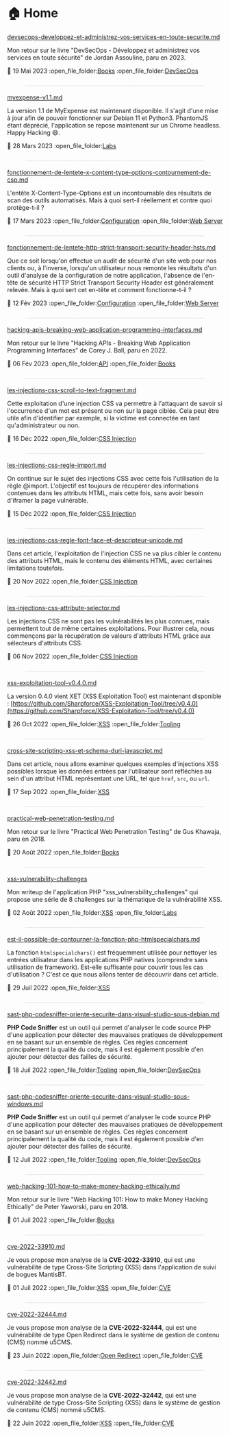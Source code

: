 # 🏠 Home

[devsecops-developpez-et-administrez-vos-services-en-toute-securite.md](livres/2023/devsecops-developpez-et-administrez-vos-services-en-toute-securite.md "mention")

Mon retour sur le livre "DevSecOps - Développez et administrez vos services en toute sécurité" de Jordan Assouline, paru en 2023.

:date: 19 Mai 2023 :open\_file\_folder:[Books](mon-blog/categories.md#books) :open\_file\_folder:[DevSecOps](mon-blog/categories.md#devsecops)

<figure><img src=".gitbook/assets/image (13).png" alt=""><figcaption></figcaption></figure>

[myexpense-v1.1.md](mes-articles/2023/mars/myexpense-v1.1.md "mention")

La version 1.1 de MyExpense est maintenant disponible. Il s'agit d'une mise à jour afin de pouvoir fonctionner sur Debian 11 et Python3. PhantomJS étant déprécié, l'application se repose maintenant sur un Chrome headless. Happy Hacking :smile:.

:date: 28 Mars 2023 :open\_file\_folder:[Labs](mon-blog/categories.md#labs)

<figure><img src=".gitbook/assets/image (1) (3).png" alt=""><figcaption></figcaption></figure>

[fonctionnement-de-lentete-x-content-type-options-contournement-de-csp.md](mes-articles/2023/mars/fonctionnement-de-lentete-x-content-type-options-contournement-de-csp.md "mention")

L'entête X-Content-Type-Options est un incontournable des résultats de scan des outils automatisés. Mais à quoi sert-il réellement et contre quoi protège-t-il ?

:date: 17 Mars 2023 :open\_file\_folder:[Configuration](mon-blog/categories.md#configuration) :open\_file\_folder:[Web Server](mon-blog/categories.md#web-server)

<figure><img src=".gitbook/assets/image (77).png" alt=""><figcaption></figcaption></figure>

[fonctionnement-de-lentete-http-strict-transport-security-header-hsts.md](mes-articles/2023/fevrier/fonctionnement-de-lentete-http-strict-transport-security-header-hsts.md "mention")

Que ce soit lorsqu'on effectue un audit de sécurité d'un site web pour nos clients ou, à l'inverse, lorsqu'un utilisateur nous remonte les résultats d'un outil d'analyse de la configuration de notre application, l'absence de l'en-tête de sécurité HTTP Strict Transport Security Header est généralement relevée. Mais à quoi sert cet en-tête et comment fonctionne-t-il ?

:date: 12 Fév 2023 :open\_file\_folder:[Configuration](mon-blog/categories.md#configuration) :open\_file\_folder:[Web Server](mon-blog/categories.md#web-server)

<figure><img src=".gitbook/assets/image (54) (1).png" alt=""><figcaption></figcaption></figure>

[hacking-apis-breaking-web-application-programming-interfaces.md](livres/2022/hacking-apis-breaking-web-application-programming-interfaces.md "mention")

Mon retour sur le livre "Hacking APIs - Breaking Web Application Programming Interfaces" de Corey J. Ball, paru en 2022.

:date: 06 Fév 2023 :open\_file\_folder:[API](mon-blog/categories.md#api) :open\_file\_folder:[Books](mon-blog/categories.md#books)

<figure><img src=".gitbook/assets/image (4) (2) (2).png" alt=""><figcaption></figcaption></figure>

[les-injections-css-scroll-to-text-fragment.md](mes-articles/2022/decembre/les-injections-css-scroll-to-text-fragment.md "mention")

Cette exploitation d'une injection CSS va permettre à l'attaquant de savoir si l'occurrence d'un mot est présent ou non sur la page ciblée. Cela peut être utile afin d'identifier par exemple, si la victime est connectée en tant qu'administrateur ou non.

:date: 16 Déc 2022 :open\_file\_folder:[CSS Injection](mon-blog/categories.md#css-injection)

<figure><img src=".gitbook/assets/image (1) (1).png" alt=""><figcaption></figcaption></figure>

[les-injections-css-regle-import.md](mes-articles/2022/decembre/les-injections-css-regle-import.md "mention")

On continue sur le sujet des injections CSS avec cette fois l'utilisation de la règle @import. L'objectif est toujours de récupérer des informations contenues dans les attributs HTML, mais cette fois, sans avoir besoin d'iframer la page vulnérable.

:date: 15 Déc 2022 :open\_file\_folder:[CSS Injection](mon-blog/categories.md#css-injection)

<figure><img src=".gitbook/assets/image (3) (1) (4).png" alt=""><figcaption></figcaption></figure>

[les-injections-css-regle-font-face-et-descripteur-unicode.md](mes-articles/2022/novembre/les-injections-css-regle-font-face-et-descripteur-unicode.md "mention")

Dans cet article, l'exploitation de l'injection CSS ne va plus cibler le contenu des attributs HTML, mais le contenu des éléments HTML, avec certaines limitations toutefois.

:date: 20 Nov 2022 :open\_file\_folder:[CSS Injection](mon-blog/categories.md#css-injection)

<figure><img src=".gitbook/assets/image (2) (2).png" alt=""><figcaption></figcaption></figure>

[les-injections-css-attribute-selector.md](mes-articles/2022/novembre/les-injections-css-attribute-selector.md "mention")

Les injections CSS ne sont pas les vulnérabilités les plus connues, mais permettent tout de même certaines exploitations. Pour illustrer cela, nous commençons par la récupération de valeurs d'attributs HTML grâce aux sélecteurs d'attributs CSS.

:date: 06 Nov 2022 :open\_file\_folder:[CSS Injection](mon-blog/categories.md#css-injection)

<figure><img src=".gitbook/assets/image (23).png" alt=""><figcaption></figcaption></figure>

[xss-exploitation-tool-v0.4.0.md](mes-articles/2022/octobre/xss-exploitation-tool-v0.4.0.md "mention")

La version 0.4.0 vient XET (XSS Exploitation Tool) est maintenant disponible : [https://github.com/Sharpforce/XSS-Exploitation-Tool/tree/v0.4.0](https://github.com/Sharpforce/XSS-Exploitation-Tool/tree/v0.4.0)

:date: 26 Oct 2022 :open\_file\_folder:[XSS](mon-blog/categories.md#xss) :open\_file\_folder:[Tooling](mon-blog/categories.md#tooling)

<figure><img src=".gitbook/assets/image (20).png" alt=""><figcaption></figcaption></figure>

[cross-site-scripting-xss-et-schema-duri-javascript.md](mes-articles/2022/septembre/cross-site-scripting-xss-et-schema-duri-javascript.md "mention")

Dans cet article, nous allons examiner quelques exemples d'injections XSS possibles lorsque les données entrées par l'utilisateur sont réfléchies au sein d'un attribut HTML représentant une URL, tel que `href`, `src`, ou `url`.

:date: 17 Sep 2022 :open\_file\_folder:[XSS](mon-blog/categories.md#xss)

<figure><img src=".gitbook/assets/image (4) (2) (2) (1).png" alt=""><figcaption></figcaption></figure>

[practical-web-penetration-testing.md](livres/2018/practical-web-penetration-testing.md "mention")

Mon retour sur le livre "Practical Web Penetration Testing" de Gus Khawaja, paru en 2018.

:date: 20 Août 2022 :open\_file\_folder:[Books](mon-blog/categories.md#books)

<figure><img src=".gitbook/assets/image (55).png" alt=""><figcaption></figcaption></figure>

[xss-vulnerability-challenges](walkthroughs/damn-vulnerable-web-application/xss-vulnerability-challenges/ "mention")

Mon writeup de l'application PHP "xss\_vulnerability\_challenges" qui propose une série de 8 challenges sur la thématique de la vulnérabilité XSS.

:date: 02 Août 2022 :open\_file\_folder:[XSS](mon-blog/categories.md#xss) :open\_file\_folder:[Labs](mon-blog/categories.md#labs)

<figure><img src=".gitbook/assets/image (5) (1).png" alt=""><figcaption></figcaption></figure>

[est-il-possible-de-contourner-la-fonction-php-htmlspecialchars.md](mes-articles/2022/juillet/est-il-possible-de-contourner-la-fonction-php-htmlspecialchars.md "mention")

La fonction `htmlspecialchars()` est fréquemment utilisée pour nettoyer les entrées utilisateur dans les applications PHP natives (comprendre sans utilisation de framework). Est-elle suffisante pour couvrir tous les cas d'utilisation ? C'est ce que nous allons tenter de découvrir dans cet article.

:date: 29 Juil 2022 :open\_file\_folder:[XSS](mon-blog/categories.md#xss)

<figure><img src=".gitbook/assets/image (21).png" alt=""><figcaption></figcaption></figure>

[sast-php-codesniffer-oriente-securite-dans-visual-studio-sous-debian.md](mes-articles/2022/juillet/sast-php-codesniffer-oriente-securite-dans-visual-studio-sous-debian.md "mention")

**PHP Code Sniffer** est un outil qui permet d'analyser le code source PHP d'une application pour détecter des mauvaises pratiques de développement en se basant sur un ensemble de règles. Ces règles concernent principalement la qualité du code, mais il est également possible d'en ajouter pour détecter des failles de sécurité.

:date: 18 Juil 2022 :open\_file\_folder:[Tooling](mon-blog/categories.md#tooling) :open\_file\_folder:[DevSecOps](mon-blog/categories.md#devsecops)

<figure><img src=".gitbook/assets/image (3) (1) (5).png" alt=""><figcaption></figcaption></figure>

[sast-php-codesniffer-oriente-securite-dans-visual-studio-sous-windows.md](mes-articles/2022/juillet/sast-php-codesniffer-oriente-securite-dans-visual-studio-sous-windows.md "mention")

**PHP Code Sniffer** est un outil qui permet d'analyser le code source PHP d'une application pour détecter des mauvaises pratiques de développement en se basant sur un ensemble de règles. Ces règles concernent principalement la qualité du code, mais il est également possible d'en ajouter pour détecter des failles de sécurité.

:date: 12 Juil 2022 :open\_file\_folder:[Tooling](mon-blog/categories.md#tooling) :open\_file\_folder:[DevSecOps](mon-blog/categories.md#devsecops)

<figure><img src=".gitbook/assets/image (1) (6).png" alt=""><figcaption></figcaption></figure>

[web-hacking-101-how-to-make-money-hacking-ethically.md](livres/web-hacking-101-how-to-make-money-hacking-ethically.md "mention")

Mon retour sur le livre "Web Hacking 101: How to make Money Hacking Ethically" de Peter Yaworski, paru en 2018.

:date: 01 Juil 2022 :open\_file\_folder:[Books](mon-blog/categories.md#books)

<figure><img src=".gitbook/assets/image (1) (2).png" alt=""><figcaption></figcaption></figure>

[cve-2022-33910.md](cve/2022/cve-2022-33910.md "mention")

Je vous propose mon analyse de la **CVE-2022-33910**, qui est une vulnérabilité de type Cross-Site Scripting (XSS) dans l'application de suivi de bogues MantisBT.

:date: 01 Juil 2022 :open\_file\_folder:[XSS](mon-blog/categories.md#xss) :open\_file\_folder:[CVE](mon-blog/categories.md#cve)

<figure><img src=".gitbook/assets/image (3) (1) (1).png" alt=""><figcaption></figcaption></figure>

[cve-2022-32444.md](cve/2022/cve-2022-32444.md "mention")

Je vous propose mon analyse de la **CVE-2022-32444**, qui est une vulnérabilité de type Open Redirect dans le système de gestion de contenu (CMS) nommé u5CMS.

:date: 23 Juin 2022 :open\_file\_folder:[Open Redirect](mon-blog/categories.md#open-redirect) :open\_file\_folder:[CVE](mon-blog/categories.md#cve)

<figure><img src=".gitbook/assets/image (6) (3).png" alt=""><figcaption></figcaption></figure>

[cve-2022-32442.md](cve/2022/cve-2022-32442.md "mention")

Je vous propose mon analyse de la **CVE-2022-32442**, qui est une vulnérabilité de type Cross-Site Scripting (XSS) dans le système de gestion de contenu (CMS) nommé u5CMS.

:date: 22 Juin 2022 :open\_file\_folder:[XSS](mon-blog/categories.md#xss) :open\_file\_folder:[CVE](mon-blog/categories.md#cve)
